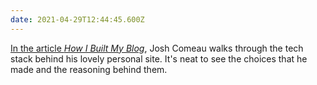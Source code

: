 ```yaml
---
date: 2021-04-29T12:44:45.600Z
---
```


[In the article _How I Built My Blog_](https://www.joshwcomeau.com/blog/how-i-built-my-blog/), Josh Comeau walks through the tech stack behind his lovely personal site. It's neat to see the choices that he made and the reasoning behind them.